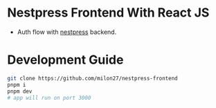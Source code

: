 # Nestpress Frontend With React JS

-   Auth flow with [nestpress](https://github.com/milon27/nestpress) backend.

# Development Guide

```bash
git clone https://github.com/milon27/nestpress-frontend
pnpm i
pnpm dev
# app will run on port 3000
```
